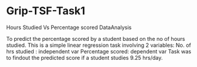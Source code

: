 # Grip-TSF-Task1
Hours Studied Vs Percentage scored DataAnalysis

To predict the percentage scored by a student based on the no of hours studied.
This is a simple linear regression task involving 2 variables:
  No. of hrs studied : independent var
  Percentage scored: dependent var
 Task was to findout the predicted score if a student studies 9.25 hrs/day.
 
